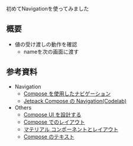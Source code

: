 初めてNavigationを使ってみました

## 概要

- 値の受け渡しの動作を確認
  - nameを次の画面に渡す

## 参考資料

- Navigation
  - [Compose を使用したナビゲーション](https://developer.android.com/jetpack/compose/navigation)
  - [Jetpack Compose の Navigation(Codelab)](https://developer.android.com/codelabs/jetpack-compose-navigation?continue=https%3A%2F%2Fdeveloper.android.com%2Fcourses%2Fpathways%2Fcompose%23codelab-https%3A%2F%2Fdeveloper.android.com%2Fcodelabs%2Fjetpack-compose-navigation#0)
- Others
  - [Compose UI を設計する](https://developer.android.com/jetpack/compose/architecture)
  - [Compose でのレイアウト](https://developer.android.com/jetpack/compose/layout?hl=ja)
  - [マテリアル コンポーネントとレイアウト](https://developer.android.com/jetpack/compose/layouts/material?hl=ja)
  - [Compose のテキスト](https://developer.android.com/jetpack/compose/text?hl=ja)
